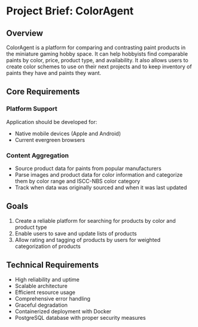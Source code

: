 # Project Brief: ColorAgent

## Overview
ColorAgent is a platform for comparing and contrasting paint products in the miniature gaming hobby space. It can help hobbyists find comparable paints by color, price, product type, and availability. It also allows users to create color schemes to use on their next projects and to keep inventory of paints they have and paints they want.

## Core Requirements

### Platform Support

Application should be developed for:

- Native mobile devices (Apple and Android)
- Current evergreen browsers

### Content Aggregation

- Source product data for paints from popular manufacturers
- Parse images and product data for color information and categorize them by color range and ISCC-NBS color category
- Track when data was originally sourced and when it was last updated

## Goals

1. Create a reliable platform for searching for products by color and product type
2. Enable users to save and update lists of products
3. Allow rating and tagging of products by users for weighted categorization of products

## Technical Requirements

- High reliability and uptime
- Scalable architecture
- Efficient resource usage
- Comprehensive error handling
- Graceful degradation
- Containerized deployment with Docker
- PostgreSQL database with proper security measures
